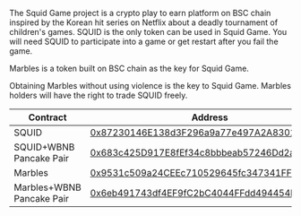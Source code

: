 The Squid Game project is a crypto play to earn platform on BSC chain inspired by the Korean hit series on Netflix about a deadly tournament of children's games. SQUID is the only token can be used in Squid Game. You will need SQUID to participate into a game or get restart after you fail the game.

Marbles is a token built on BSC chain as the key for Squid Game.

Obtaining Marbles without using violence is the key to Squid Game. Marbles holders will have the right to trade SQUID freely.

<table>
<thead>
<tr>
<th>Contract</th>
<th>Address</th>
</tr>
</thead>
<tbody>
<tr>
<td>SQUID</td>
<td><a href="https://bscscan.com/token/0x87230146E138d3F296a9a77e497A2A83012e9Bc5" rel="nofollow">0x87230146E138d3F296a9a77e497A2A83012e9Bc5</a></td>
</tr>
<tr>
<td>SQUID+WBNB Pancake Pair</td>
<td><a href="https://bscscan.com/address/0x683c425D917E8fEf34c8bbbeab57246Dd2a8B718" rel="nofollow">0x683c425D917E8fEf34c8bbbeab57246Dd2a8B718</a></td>
</tr>
<tr>
<td>Marbles</td>
<td><a href="https://bscscan.com/token/0x9531c509a24CEEc710529645fc347341FF9F15EA" rel="nofollow">0x9531c509a24CEEc710529645fc347341FF9F15EA</a></td>
</tr>
<tr>
<td>Marbles+WBNB Pancake Pair</td>
<td><a href="https://bscscan.com/address/0x6eb491743df4EF9fC2bC4044FFdd494454B8199B" rel="nofollow">0x6eb491743df4EF9fC2bC4044FFdd494454B8199B</a></td>
</tr>
</tbody>
</table>
